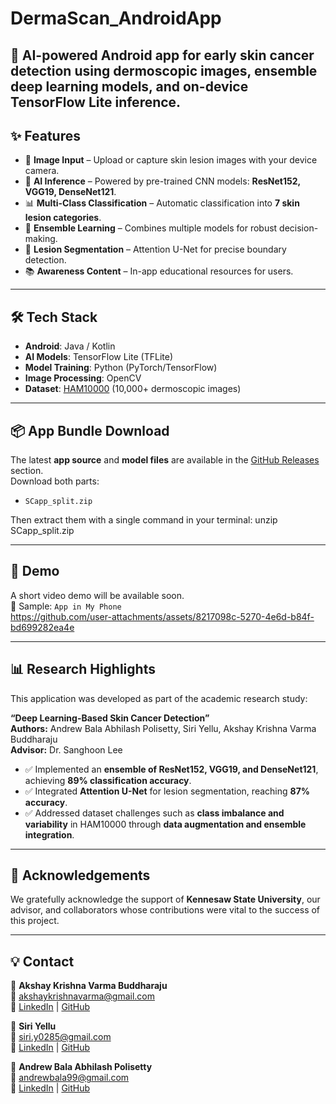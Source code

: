 # DermaScan_AndroidApp
📱 AI-powered Android app for early skin cancer detection using dermoscopic images, ensemble deep learning models, and on-device TensorFlow Lite inference.
---

## ✨ Features  
- 📸 **Image Input** – Upload or capture skin lesion images with your device camera.  
- 🤖 **AI Inference** – Powered by pre-trained CNN models: **ResNet152, VGG19, DenseNet121**.  
- 📊 **Multi-Class Classification** – Automatic classification into **7 skin lesion categories**.  
- 🔗 **Ensemble Learning** – Combines multiple models for robust decision-making.  
- 🧩 **Lesion Segmentation** – Attention U-Net for precise boundary detection.  
- 📚 **Awareness Content** – In-app educational resources for users.  

---

## 🛠 Tech Stack  
- **Android**: Java / Kotlin  
- **AI Models**: TensorFlow Lite (TFLite)  
- **Model Training**: Python (PyTorch/TensorFlow)  
- **Image Processing**: OpenCV  
- **Dataset**: [HAM10000](https://www.kaggle.com/kmader/skin-cancer-mnist-ham10000) (10,000+ dermoscopic images)  

---

## 📦 App Bundle Download  

The latest **app source** and **model files** are available in the [GitHub Releases](../../releases) section.  
Download both parts:  

- `SCapp_split.zip`    

Then extract them with a single command in your terminal:  unzip SCapp_split.zip

---
## 🎥 Demo  


A short video demo will be available soon.  
📂 Sample: `App in My Phone`  
https://github.com/user-attachments/assets/8217098c-5270-4e6d-b84f-bd699282ea4e

---

## 📊 Research Highlights  

This application was developed as part of the academic research study:  

**“Deep Learning-Based Skin Cancer Detection”**  
**Authors:** Andrew Bala Abhilash Polisetty, Siri Yellu, Akshay Krishna Varma Buddharaju  
**Advisor:** Dr. Sanghoon Lee  

- ✅ Implemented an **ensemble of ResNet152, VGG19, and DenseNet121**, achieving **89% classification accuracy**.  
- ✅ Integrated **Attention U-Net** for lesion segmentation, reaching **87% accuracy**.  
- ✅ Addressed dataset challenges such as **class imbalance and variability** in HAM10000 through **data augmentation and ensemble integration**.  

---

## 🙌 Acknowledgements  

We gratefully acknowledge the support of **Kennesaw State University**, our advisor, and collaborators whose contributions were vital to the success of this project.  

---

## 💡 Contact  

👤 **Akshay Krishna Varma Buddharaju**  
📩 [akshaykrishnavarma@gmail.com](mailto:akshaykrishnavarma@gmail.com)  
🔗 [LinkedIn](https://www.linkedin.com/in/abuddhar/) | [GitHub](https://github.com/AKSHAYKRISHNAVARMA)  

👤 **Siri Yellu**  
📩 [siri.y0285@gmail.com](mailto:siri.y0285@gmail.com)  
🔗 [LinkedIn](https://www.linkedin.com/in/siri-reddy-yellu) | [GitHub](https://github.com/SiriYellu)  

👤 **Andrew Bala Abhilash Polisetty**  
📩 [andrewbala99@gmail.com](mailto:andrewbala99@gmail.com)  
🔗 [LinkedIn](#) | [GitHub](#)  
